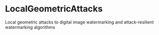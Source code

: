 # LocalGeometricAttacks
Local geometric attacks to digital image watermarking and attack-resilient watermarking algorithms
